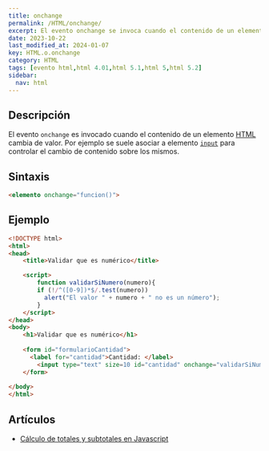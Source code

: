 ```yaml
---
title: onchange
permalink: /HTML/onchange/
excerpt: El evento onchange se invoca cuando el contenido de un elemento HTML cambia. Se asocia comúnmente con el elemento input para controlar cambios de contenido.
date: 2023-10-22
last_modified_at: 2024-01-07
key: HTML.o.onchange
category: HTML
tags: [evento html,html 4.01,html 5.1,html 5,html 5.2]
sidebar:
  nav: html
---
```


## Descripción


El evento `onchange` es invocado cuando el contenido de un elemento [HTML](https://www.w3api.com/html/) cambia de valor. Por ejemplo se suele asociar a elemento [`input`](https://www.w3api.com/HTML/input/) para controlar el cambio de contenido sobre los mismos.


## Sintaxis


```html
<elemento onchange="funcion()">
```


## Ejemplo


```html
<!DOCTYPE html>
<html>
<head>
	<title>Validar que es numérico</title>

	<script>
		function validarSiNumero(numero){
	    if (!/^([0-9])*$/.test(numero))
	      alert("El valor " + numero + " no es un número");
		}
	</script>
</head>
<body>
	<h1>Validar que es numérico</h1>
	
	<form id="formularioCantidad">
	  <label for="cantidad">Cantidad: </label>
		<input type="text" size=10 id="cantidad" onchange="validarSiNumero(this.value);">
	</form>
	
</body>
</html>
```


## Artículos

- [Cálculo de totales y subtotales en Javascript](https://lineadecodigo.com/javascript/calculo-de-totales-y-subtotales-en-javascript/)
